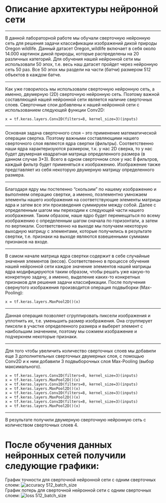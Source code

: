 # Описание архитектуры нейронной сети
***
В данной лабораторной работе мы обучали сверточную нейронную сеть для решения задачи классификации изображений дикой природы Oregon wildlife. Данный датасет Oregon_wildlife включает в себя около 14.000 картинок дикой природы, которые распределены на 20 различных категорий. Для обучения нашей нейронной сети мы использовали 50 эпох, т.е. весь наш датасет пройдет через нейронную сеть 50 раз. Все 50 эпох мы раздели на части (батчи) размером 512 объектов в каждом батче.  
***
Как уже говорилось мы использовали сверточную нейронную сеть, а именно, двумерную (2D) сверточную нейронную сеть. Поэтому важной составляющей нашей нейронной сети является наличие сверточных слоев. Сверточные слои добавлены к нашей нейронной сети с использованием следующей функции Conv2D:  
```
x = tf.keras.layers.Conv2D(filters=8, kernel_size=3)(inputs)
```
***
Основная задача сверточного слоя – это применение математической операции свертка. Поэтому важными составляющими нашего сверточного слоя являются ядра свертки (фильтры). Соответственно наши ядра характеризуются размером, т.к. у нас 2D сверка, то у нас будет двумерная квадратная матрица определенного размера (в данном случае 3*3). Всего в одном сверточном слое у нас 8 фильтров, каждый фильтр будет применяться к изображению. Изображение также представляет из себя некоторую двумерную матрицу определенного размера.
***
Благодаря ядру мы постепенно “скользим” по нашему изображению  и выполняем операцию свертки, а именно, поэлементно умножаем элементы нашего изображения на соответствующие элементы матрицы ядра и затем все эти произведения суммируем между собой. Далее с определенным шагом мы переходим к следующей части нашего изображения. Таким образом, наше ядро будет перемещаться по всему изображению с определенным шагом сначала по горизонтали, а затем по вертикали. Соответственно на выходе мы получаем некоторую выходную матрицу с элементами, которые получились в результате свертки, т.е. признаки на выходе являются взвешенными суммами признаков на входе.  
***
В самом начале матрица ядра свертки содержит в себе случайные значения элементов (весов). Соответственно в процессе обучения нашей нейронной сети  каждое значение элементов нашей матрицы ядра модифицируются таким образом, чтобы решать уже какую-то конкретную задачу, а именно, выделение каких-то конкретных признаков для решения задачи классификации. 
После получения свернутого изображения производится операция подвыборки (Max-Pooling):  
```
x = tf.keras.layers.MaxPool2D()(x)
```
***
Данная операция позволяет сгруппировать пиксели изображения и уплотнить их, т.е. уменьшить размер изображения. Она сгруппирует пиксели в участке определенного размера и выберет элемент с наибольшим значением, поэтому мы сожмем изображение и подчеркнем некоторые признаки.  
***
Для того чтобы увеличить количество сверточных слоев мы добавили еще 3 дополнительных сверточных двумерных слоя, с помощью Conv2D и к ним добавили 3 подвыборочных слоя Max-Pooling (выбор максимального). 
```
x = tf.keras.layers.Conv2D(filters=8, kernel_size=3)(inputs)  
x = tf.keras.layers.MaxPool2D()(x)  
x = tf.keras.layers.Conv2D(filters=8, kernel_size=3)(inputs)  
x = tf.keras.layers.MaxPool2D()(x)  
x = tf.keras.layers.Conv2D(filters=8, kernel_size=3)(inputs)  
x = tf.keras.layers.MaxPool2D()(x)  
x = tf.keras.layers.Conv2D(filters=8, kernel_size=3)(inputs)  
x = tf.keras.layers.MaxPool2D()(x)
```
***
В результате получили двумерную сверточную нейронную сеть с количеством сверточных слоев 4.   
# После обучения данных нейронных сетей получили следующие графики:
График точности для сверточной нейронной сети с одним сверточных слоем:
![accuracy 512_batch_size](https://user-images.githubusercontent.com/59259102/110211637-342a8100-7ea0-11eb-92d8-e1555b53729e.jpg)  
График потерь для сверточной нейронной сети с одним сверточных слоем:
![loss 512_batch_size](https://user-images.githubusercontent.com/59259102/110211665-50c6b900-7ea0-11eb-851d-3d5912691f13.jpg)

